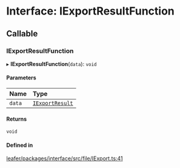 # Interface: IExportResultFunction

## Callable

### IExportResultFunction

▸ **IExportResultFunction**(`data`): `void`

#### Parameters

| Name | Type |
| :------ | :------ |
| `data` | [`IExportResult`](IExportResult.md) |

#### Returns

`void`

#### Defined in

[leafer/packages/interface/src/file/IExport.ts:41](https://github.com/leaferjs/leafer/blob/4821e21/packages/interface/src/file/IExport.ts#L41)
